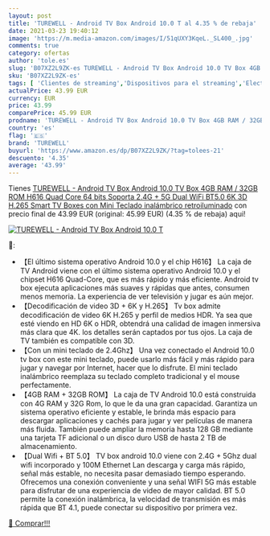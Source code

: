 ```yaml
---
layout: post
title: 'TUREWELL - Android TV Box Android 10.0 T al 4.35 % de rebaja'
date: 2021-03-23 19:40:12
image: 'https://m.media-amazon.com/images/I/51qUXY3KqeL._SL400_.jpg'
comments: true
category: ofertas
author: 'tole.es'
slug: 'B07XZ2L9ZK-es TUREWELL - Android TV Box Android 10.0 TV Box 4GB RAM /...'
sku: 'B07XZ2L9ZK-es'
tags: [ 'Clientes de streaming','Dispositivos para el streaming','Electrónica','Equipos de audio y Hi-Fi','smart','turewell','tv', ]
actualPrice: 43.99 EUR
currency: EUR
price: 43.99
comparePrice: 45.99 EUR
prodname: 'TUREWELL - Android TV Box Android 10.0 TV Box 4GB RAM / 32GB ROM H616 Quad Core 64 bits  Soporta 2.4G + 5G Dual WiFi BT5.0 6K 3D H.265 Smart TV Boxes con Mini Teclado inalámbrico retroiluminado'
country: 'es'
flag: '🇪🇸'
brand: 'TUREWELL'
buyurl: 'https://www.amazon.es/dp/B07XZ2L9ZK/?tag=tolees-21'
descuento: '4.35'
average: '43.99'
---
```


Tienes [TUREWELL - Android TV Box Android 10.0 TV Box 4GB RAM / 32GB ROM H616 Quad Core 64 bits  Soporta 2.4G + 5G Dual WiFi BT5.0 6K 3D H.265 Smart TV Boxes con Mini Teclado inalámbrico retroiluminado](https://www.amazon.es/dp/B07XZ2L9ZK/?tag=tolees-21) con precio final de  43.99 EUR (original: 45.99 EUR) (4.35 %  de rebaja) aqui!

[![TUREWELL - Android TV Box Android 10.0 T](https://m.media-amazon.com/images/I/51qUXY3KqeL._SL400_.jpg)](https://www.amazon.es/dp/B07XZ2L9ZK/?tag=tolees-21)

🔎:

- 【El último sistema operativo Android 10.0 y el chip H616】 La caja de TV Android viene con el último sistema operativo Android 10.0 y el chipset H616 Quad-Core, que es más rápido y más eficiente. Android tv box ejecuta aplicaciones más suaves y rápidas que antes, consumen menos memoria. La experiencia de ver televisión y jugar es aún mejor.
- 【Decodificación de video 3D + 6K y H.265】 Tv box admite decodificación de video 6K H.265 y perfil de medios HDR. Ya sea que esté viendo en HD 6K o HDR, obtendrá una calidad de imagen inmersiva más clara que 4K. los detalles serán captados por tus ojos. La caja de TV también es compatible con 3D.
- 【Con un mini teclado de 2.4Ghz】 Una vez conectado el Android 10.0 tv box con este mini teclado, puede usarlo más fácil y más rápido para jugar y navegar por Internet, hacer que lo disfrute. El mini teclado inalámbrico reemplaza su teclado completo tradicional y el mouse perfectamente.
- 【4GB RAM + 32GB ROM】 La caja de TV Android 10.0 está construida con 4G RAM y 32G Rom, lo que le da una gran capacidad. Garantiza un sistema operativo eficiente y estable, le brinda más espacio para descargar aplicaciones y cachés para jugar y ver películas de manera más fluida. También puede ampliar la memoria hasta 128 GB mediante una tarjeta TF adicional o un disco duro USB de hasta 2 TB de almacenamiento.
- 【Dual Wifi + BT 5.0】 TV box android 10.0 viene con 2.4G + 5Ghz dual wifi incorporado y 100M Ethernet Lan descarga y carga más rápido, señal más estable, no necesita pasar demasiado tiempo esperando. Ofrecemos una conexión conveniente y una señal WIFI 5G más estable para disfrutar de una experiencia de video de mayor calidad. BT 5.0 permite la conexión inalámbrica, la velocidad de transmisión es más rápida que BT 4.1, puede conectar su dispositivo por primera vez.

[🛒 Comprar!!!](https://www.amazon.es/dp/B07XZ2L9ZK/?tag=tolees-21)
